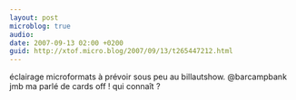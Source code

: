 ```yaml
---
layout: post
microblog: true
audio: 
date: 2007-09-13 02:00 +0200
guid: http://xtof.micro.blog/2007/09/13/t265447212.html
---
```

éclairage microformats à prévoir sous peu au billautshow. @barcampbank jmb ma parlé de cards off ! qui connaît ?
